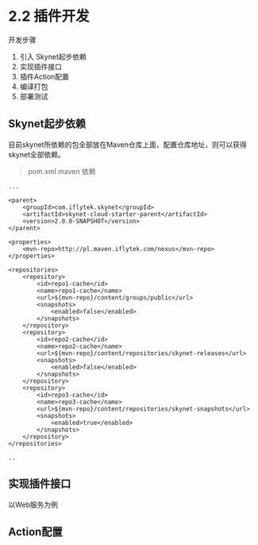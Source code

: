 # 2.2 插件开发

开发步骤

1. 引入 Skynet起步依赖
2. 实现插件接口
3. 插件Action配置
4. 编译打包
5. 部署测试

## Skynet起步依赖

目前skynet所依赖的包全部放在Maven仓库上面，配置仓库地址，则可以获得skynet全部依赖。

> pom.xml maven 依赖

```markup
...

<parent>
    <groupId>com.iflytek.skynet</groupId>
    <artifactId>skynet-cloud-starter-parent</artifactId>
    <version>2.0.0-SNAPSHOT</version>
</parent>

<properties>
    <mvn-repo>http://pl.maven.iflytek.com/nexus</mvn-repo>
</properties>

<repositories>
    <repository>
        <id>repo1-cache</id>
        <name>repo1-cache</name>
        <url>${mvn-repo}/content/groups/public</url>
        <snapshots>
            <enabled>false</enabled>
        </snapshots>
    </repository>
    <repository>
        <id>repo2-cache</id>
        <name>repo2-cache</name>
        <url>${mvn-repo}/content/repositories/skynet-releases</url>
        <snapshots>
            <enabled>false</enabled>
        </snapshots>
    </repository>
    <repository>
        <id>repo3-cache</id>
        <name>repo3-cache</name>
        <url>${mvn-repo}/content/repositories/skynet-snapshots</url>
        <snapshots>
            <enabled>true</enabled>
        </snapshots>
    </repository>
</repositories>

..
```

## 实现插件接口

以Web服务为例

## Action配置


